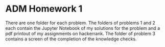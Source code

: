 # ADM Homework 1

There are one folder for each problem.
The folders of problems 1 and 2 each contain the Jupyter Notebook of my solutions for the problem and a pdf printout of my assignments on hackerrank.
The folder of problem 3 contains a screen of the completion of the knowledge checks.
